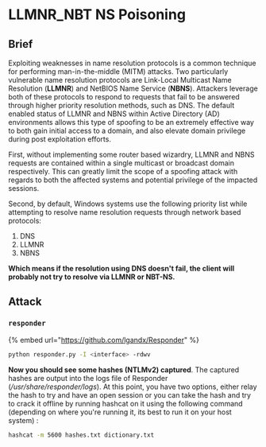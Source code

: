 # LLMNR\_NBT NS Poisoning

## Brief

Exploiting weaknesses in name resolution protocols is a common technique for performing man-in-the-middle (MITM) attacks. Two particularly vulnerable name resolution protocols are Link-Local Multicast Name Resolution (**LLMNR**) and NetBIOS Name Service (**NBNS**). Attackers leverage both of these protocols to respond to requests that fail to be answered through higher priority resolution methods, such as DNS. The default enabled status of LLMNR and NBNS within Active Directory (AD) environments allows this type of spoofing to be an extremely effective way to both gain initial access to a domain, and also elevate domain privilege during post exploitation efforts.

First, without implementing some router based wizardry, LLMNR and NBNS requests are contained within a single multicast or broadcast domain respectively. This can greatly limit the scope of a spoofing attack with regards to both the affected systems and potential privilege of the impacted sessions.

Second, by default, Windows systems use the following priority list while attempting to resolve name resolution requests through network based protocols:

1. DNS
2. LLMNR
3. NBNS

**Which means if the resolution using DNS doesn't fail, the client will probably not try to resolve via LLMNR or NBT-NS.**

## Attack

### `responder`

{% embed url="https://github.com/lgandx/Responder" %}

```bash
python responder.py -I <interface> -rdwv
```

**Now you should see some hashes (NTLMv2) captured**. The captured hashes are output into the logs file of Responder (_/usr/share/responder/logs_). At this point, you have two options, either relay the hash to try and have an open session or you can take the hash and try to crack it offline by running hashcat on it using the following command (depending on where you're running it, its best to run it on your host system) :

```bash
hashcat -m 5600 hashes.txt dictionary.txt
```
